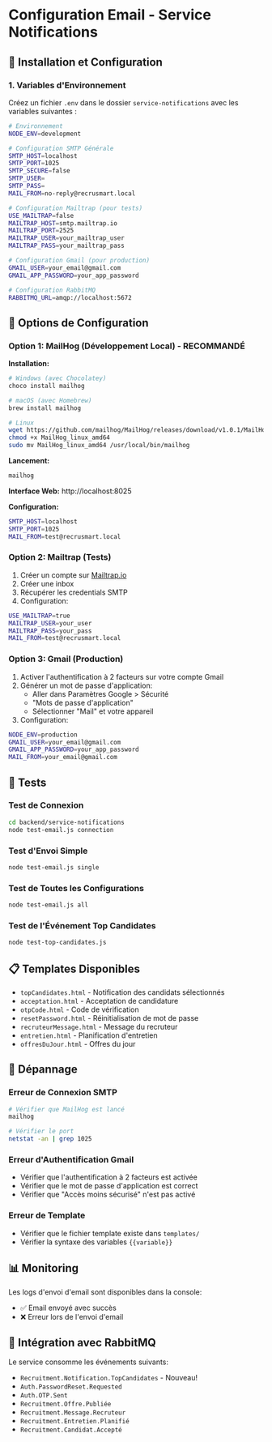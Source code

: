 # Configuration Email - Service Notifications

## 🚀 Installation et Configuration

### 1. Variables d'Environnement

Créez un fichier `.env` dans le dossier `service-notifications` avec les variables suivantes :

```bash
# Environnement
NODE_ENV=development

# Configuration SMTP Générale
SMTP_HOST=localhost
SMTP_PORT=1025
SMTP_SECURE=false
SMTP_USER=
SMTP_PASS=
MAIL_FROM=no-reply@recrusmart.local

# Configuration Mailtrap (pour tests)
USE_MAILTRAP=false
MAILTRAP_HOST=smtp.mailtrap.io
MAILTRAP_PORT=2525
MAILTRAP_USER=your_mailtrap_user
MAILTRAP_PASS=your_mailtrap_pass

# Configuration Gmail (pour production)
GMAIL_USER=your_email@gmail.com
GMAIL_APP_PASSWORD=your_app_password

# Configuration RabbitMQ
RABBITMQ_URL=amqp://localhost:5672
```

## 📧 Options de Configuration

### Option 1: MailHog (Développement Local) - RECOMMANDÉ

**Installation:**
```bash
# Windows (avec Chocolatey)
choco install mailhog

# macOS (avec Homebrew)
brew install mailhog

# Linux
wget https://github.com/mailhog/MailHog/releases/download/v1.0.1/MailHog_linux_amd64
chmod +x MailHog_linux_amd64
sudo mv MailHog_linux_amd64 /usr/local/bin/mailhog
```

**Lancement:**
```bash
mailhog
```

**Interface Web:** http://localhost:8025

**Configuration:**
```bash
SMTP_HOST=localhost
SMTP_PORT=1025
MAIL_FROM=test@recrusmart.local
```

### Option 2: Mailtrap (Tests)

1. Créer un compte sur [Mailtrap.io](https://mailtrap.io)
2. Créer une inbox
3. Récupérer les credentials SMTP
4. Configuration:

```bash
USE_MAILTRAP=true
MAILTRAP_USER=your_user
MAILTRAP_PASS=your_pass
MAIL_FROM=test@recrusmart.local
```

### Option 3: Gmail (Production)

1. Activer l'authentification à 2 facteurs sur votre compte Gmail
2. Générer un mot de passe d'application:
   - Aller dans Paramètres Google > Sécurité
   - "Mots de passe d'application"
   - Sélectionner "Mail" et votre appareil
3. Configuration:

```bash
NODE_ENV=production
GMAIL_USER=your_email@gmail.com
GMAIL_APP_PASSWORD=your_app_password
MAIL_FROM=your_email@gmail.com
```

## 🧪 Tests

### Test de Connexion
```bash
cd backend/service-notifications
node test-email.js connection
```

### Test d'Envoi Simple
```bash
node test-email.js single
```

### Test de Toutes les Configurations
```bash
node test-email.js all
```

### Test de l'Événement Top Candidates
```bash
node test-top-candidates.js
```

## 📋 Templates Disponibles

- `topCandidates.html` - Notification des candidats sélectionnés
- `acceptation.html` - Acceptation de candidature
- `otpCode.html` - Code de vérification
- `resetPassword.html` - Réinitialisation de mot de passe
- `recruteurMessage.html` - Message du recruteur
- `entretien.html` - Planification d'entretien
- `offresDuJour.html` - Offres du jour

## 🔧 Dépannage

### Erreur de Connexion SMTP
```bash
# Vérifier que MailHog est lancé
mailhog

# Vérifier le port
netstat -an | grep 1025
```

### Erreur d'Authentification Gmail
- Vérifier que l'authentification à 2 facteurs est activée
- Vérifier que le mot de passe d'application est correct
- Vérifier que "Accès moins sécurisé" n'est pas activé

### Erreur de Template
- Vérifier que le fichier template existe dans `templates/`
- Vérifier la syntaxe des variables `{{variable}}`

## 📊 Monitoring

Les logs d'envoi d'email sont disponibles dans la console:
- ✅ Email envoyé avec succès
- ❌ Erreur lors de l'envoi d'email

## 🔄 Intégration avec RabbitMQ

Le service consomme les événements suivants:
- `Recruitment.Notification.TopCandidates` - Nouveau!
- `Auth.PasswordReset.Requested`
- `Auth.OTP.Sent`
- `Recruitment.Offre.Publiée`
- `Recruitment.Message.Recruteur`
- `Recruitment.Entretien.Planifié`
- `Recruitment.Candidat.Accepté` 
